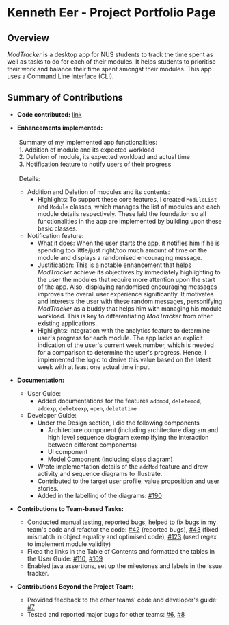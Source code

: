 # Kenneth Eer - Project Portfolio Page

## Overview
_ModTracker_ is a desktop app for NUS students to track the time spent 
as well as tasks to do for each of their modules.
It helps students to prioritise their work and 
balance their time spent amongst their modules. 
This app uses a Command Line Interface (CLI).

## Summary of Contributions

- **Code contributed:** [link](https://nus-cs2113-ay2021s1.github.io/tp-dashboard/#breakdown=true&search=&sort=groupTitle&sortWithin=title&since=2020-09-27&timeframe=commit&mergegroup=&groupSelect=groupByRepos&checkedFileTypes=docs~functional-code~test-code~other&tabOpen=true&tabType=authorship&tabAuthor=KennethEer&tabRepo=AY2021S1-CS2113T-F12-4%2Ftp%5Bmaster%5D&authorshipIsMergeGroup=false&authorshipFileTypes=docs~functional-code~test-code~other)

- **Enhancements implemented:**
  <br/>
  <br/>&nbsp;Summary of my implemented app functionalities:
  <br/>&nbsp;1. Addition of module and its expected workload
  <br/>&nbsp;2. Deletion of module, its expected workload and actual time
  <br/>&nbsp;3. Notification feature to notify users of their progress
  <br/>
  <br/>&nbsp;Details: 
  - Addition and Deletion of modules and its contents: 
    - Highlights: To support these core features, I created `ModuleList` and `Module` classes, 
    which manages the list of modules and each module details respectively. 
    These laid the foundation so all functionalities in the app are implemented by building upon these basic classes.
  - Notification feature:
    - What it does: When the user starts the app, it notifies him if he is spending too little/just right/too much amount of time on the module 
    and displays a randomised encouraging message.
    - Justification: This is a notable enhancement that helps _ModTracker_ achieve its objectives by immediately highlighting to the user the modules that require more attention upon the start of the app. 
    Also, displaying randomised encouraging messages improves the overall user experience significantly.
    It motivates and interests the user with these random messages, personifying _ModTracker_ as a buddy that helps 
    him with managing his module workload. This is key to differentiating _ModTracker_ from other existing applications.
    - Highlights: Integration with the analytics feature to determine user's progress for each module. 
    The app lacks an explicit indication of the user's current week number, 
    which is needed for a comparison to determine the user's progress. Hence, I implemented the logic to derive this value based on the latest week with at least one actual time input.
- **Documentation:**
  - User Guide:
    - Added documentations for the features `addmod`, `deletemod`, `addexp`, `deleteexp`, `open`, `deletetime`
  - Developer Guide:
    - Under the Design section, I did the following components
        - Architecture component (including architecture diagram and high level sequence diagram exemplifying the interaction between different components)
        - UI component  
        - Model Component (including class diagram)
    - Wrote implementation details of the `addMod` feature and drew activity and sequence diagrams to illustrate.
    - Contributed to the target user profile, value proposition and user stories.
    - Added in the labelling of the diagrams: [#190](https://github.com/AY2021S1-CS2113T-F12-4/tp/pull/190)
- **Contributions to Team-based Tasks:**
  - Conducted manual testing, reported bugs, helped to fix bugs in my team's code and refactor the code: [#42](https://github.com/AY2021S1-CS2113T-F12-4/tp/issues/42) (reported bugs), [#43](https://github.com/AY2021S1-CS2113T-F12-4/tp/pull/43) (fixed mismatch in object equality and optimised code), [#123](https://github.com/AY2021S1-CS2113T-F12-4/tp/pull/123) (used regex to implement module validity)
  - Fixed the links in the Table of Contents and formatted the tables in the User Guide: [#110](https://github.com/AY2021S1-CS2113T-F12-4/tp/pull/110/), [#109](https://github.com/AY2021S1-CS2113T-F12-4/tp/pull/109) 
  - Enabled java assertions, set up the milestones and labels in the issue tracker.
- **Contributions Beyond the Project Team:**
  - Provided feedback to the other teams' code and developer's guide: [#7](https://github.com/nus-cs2113-AY2021S1/tp/pull/7) 
  - Tested and reported major bugs for other teams: [#6](https://github.com/KennethEer/ped/issues/6), [#8](https://github.com/KennethEer/ped/issues/8)

